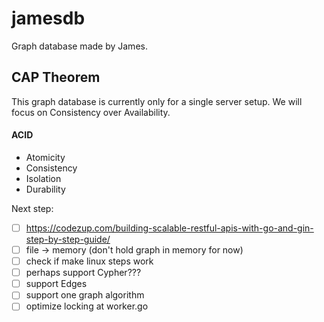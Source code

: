 # jamesdb

Graph database made by James.

## CAP Theorem
This graph database is currently only for a single server setup.
We will focus on Consistency over Availability.

#### ACID
- Atomicity
- Consistency
- Isolation
- Durability


Next step:
- [ ] https://codezup.com/building-scalable-restful-apis-with-go-and-gin-step-by-step-guide/
- [ ] file -> memory (don't hold graph in memory for now)
- [ ] check if make linux steps work
- [ ] perhaps support Cypher???
- [ ] support Edges
- [ ] support one graph algorithm
- [ ] optimize locking at worker.go
